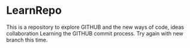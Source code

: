 # LearnRepo
This is a repository to explore GITHUB and the new ways of code, ideas collaboration
Learning the GITHUB commit process. 
Try again with new branch this time.
